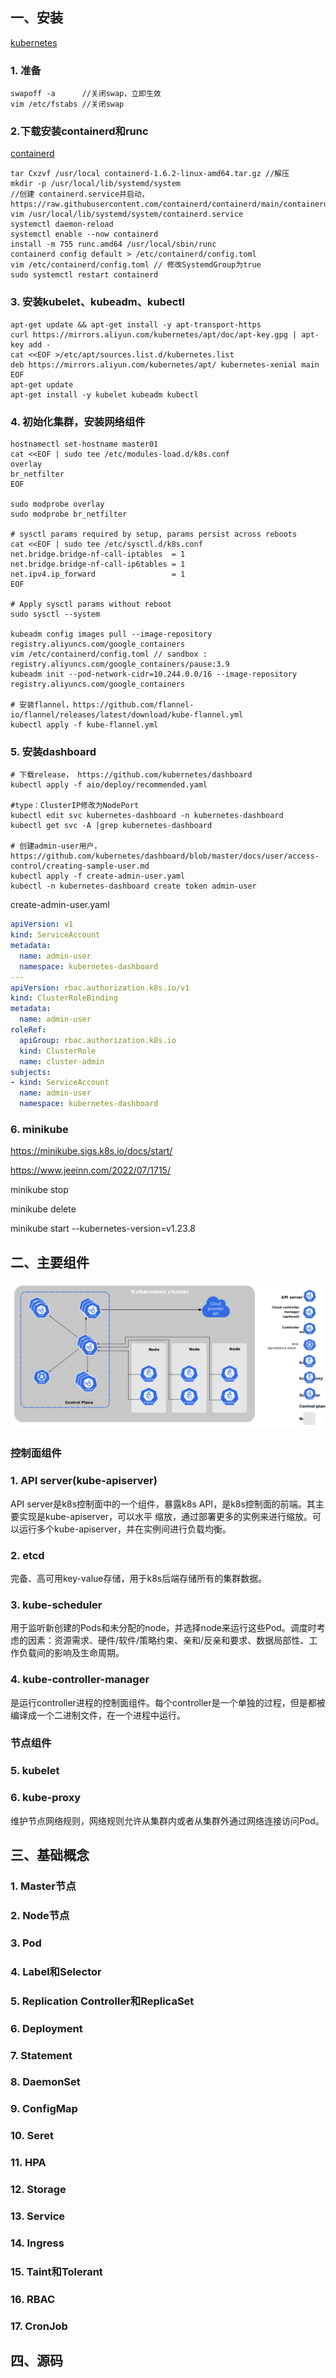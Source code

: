## 一、安装
[kubernetes](https://kubernetes.io/)
### 1. 准备
```shell
swapoff -a      //关闭swap，立即生效
vim /etc/fstabs //关闭swap
```

### 2.下载安装containerd和runc
[containerd](https://github.com/containerd/containerd)
```shell
tar Cxzvf /usr/local containerd-1.6.2-linux-amd64.tar.gz //解压
mkdir -p /usr/local/lib/systemd/system
//创建 containerd.service并启动，https://raw.githubusercontent.com/containerd/containerd/main/containerd.service
vim /usr/local/lib/systemd/system/containerd.service
systemctl daemon-reload
systemctl enable --now containerd
install -m 755 runc.amd64 /usr/local/sbin/runc
containerd config default > /etc/containerd/config.toml
vim /etc/containerd/config.toml // 修改SystemdGroup为true
sudo systemctl restart containerd
```

### 3. 安装kubelet、kubeadm、kubectl
```shell
apt-get update && apt-get install -y apt-transport-https
curl https://mirrors.aliyun.com/kubernetes/apt/doc/apt-key.gpg | apt-key add - 
cat <<EOF >/etc/apt/sources.list.d/kubernetes.list
deb https://mirrors.aliyun.com/kubernetes/apt/ kubernetes-xenial main
EOF
apt-get update
apt-get install -y kubelet kubeadm kubectl
```

### 4. 初始化集群，安装网络组件
```shell
hostnamectl set-hostname master01  
cat <<EOF | sudo tee /etc/modules-load.d/k8s.conf
overlay
br_netfilter
EOF

sudo modprobe overlay
sudo modprobe br_netfilter

# sysctl params required by setup, params persist across reboots
cat <<EOF | sudo tee /etc/sysctl.d/k8s.conf
net.bridge.bridge-nf-call-iptables  = 1
net.bridge.bridge-nf-call-ip6tables = 1
net.ipv4.ip_forward                 = 1
EOF

# Apply sysctl params without reboot
sudo sysctl --system

kubeadm config images pull --image-repository registry.aliyuncs.com/google_containers
vim /etc/containerd/config.toml // sandbox : registry.aliyuncs.com/google_containers/pause:3.9
kubeadm init --pod-network-cidr=10.244.0.0/16 --image-repository registry.aliyuncs.com/google_containers

# 安装flannel，https://github.com/flannel-io/flannel/releases/latest/download/kube-flannel.yml
kubectl apply -f kube-flannel.yml

```

### 5. 安装dashboard
```shell
# 下载release， https://github.com/kubernetes/dashboard
kubectl apply -f aio/deploy/recommended.yaml  

#type：ClusterIP修改为NodePort
kubectl edit svc kubernetes-dashboard -n kubernetes-dashboard  
kubectl get svc -A |grep kubernetes-dashboard 

# 创建admin-user用户，https://github.com/kubernetes/dashboard/blob/master/docs/user/access-control/creating-sample-user.md
kubectl apply -f create-admin-user.yaml
kubectl -n kubernetes-dashboard create token admin-user
```

create-admin-user.yaml
```yml
apiVersion: v1
kind: ServiceAccount
metadata:
  name: admin-user
  namespace: kubernetes-dashboard
---
apiVersion: rbac.authorization.k8s.io/v1
kind: ClusterRoleBinding
metadata:
  name: admin-user
roleRef:
  apiGroup: rbac.authorization.k8s.io
  kind: ClusterRole
  name: cluster-admin
subjects:
- kind: ServiceAccount
  name: admin-user
  namespace: kubernetes-dashboard
```


### 6. minikube
https://minikube.sigs.k8s.io/docs/start/

https://www.jeeinn.com/2022/07/1715/

minikube stop

minikube delete

minikube start --kubernetes-version=v1.23.8

## 二、主要组件
 ![输入图片说明](../img/kubernetes.png)

### 控制面组件
### 1. API server(kube-apiserver)
API server是k8s控制面中的一个组件，暴露k8s API，是k8s控制面的前端。其主要实现是kube-apiserver，可以水平
缩放，通过部署更多的实例来进行缩放。可以运行多个kube-apiserver，并在实例间进行负载均衡。

### 2. etcd
完备、高可用key-value存储，用于k8s后端存储所有的集群数据。

### 3. kube-scheduler
用于监听新创建的Pods和未分配的node，并选择node来运行这些Pod。调度时考虑的因素：资源需求、硬件/软件/策略约束、亲和/反亲和要求、数据局部性、工作负载间的影响及生命周期。

### 4. kube-controller-manager
是运行controller进程的控制面组件。每个controller是一个单独的过程，但是都被编译成一个二进制文件，在一个进程中运行。

### 节点组件
### 5. kubelet

### 6. kube-proxy
维护节点网络规则，网络规则允许从集群内或者从集群外通过网络连接访问Pod。
## 三、基础概念

### 1. Master节点
### 2. Node节点
### 3. Pod
### 4. Label和Selector
### 5. Replication Controller和ReplicaSet
### 6. Deployment
### 7. Statement
### 8. DaemonSet
### 9. ConfigMap
### 10. Seret
### 11. HPA
### 12. Storage
### 13. Service
### 14. Ingress
### 15. Taint和Tolerant
### 16. RBAC
### 17. CronJob

## 四、源码